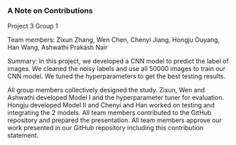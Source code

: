 ### A Note on Contributions

Project 3 Group 1

Team members: Zixun Zhang, Wen Chen, Chenyi Jiang, Hongju Ouyang, Han Wang, Ashwathi Prakash Nair

Summary: In this project, we developed a CNN model to predict the label of images. We cleaned the noisy labels and use all 50000 images to train our CNN model. We tuned the hyperparameters to get the best testing results.

All group members collectively designed the study. Zixun, Wen and Ashwathi developed Model I and the hyperparameter tuner for evaluation. Hongju developed Model II and Chenyi and Han worked on testing and integrating the 2 models. All team members contributed to the GitHub repository and prepared the presentation. All team members approve our work presented in our GitHub repository including this contribution statement.